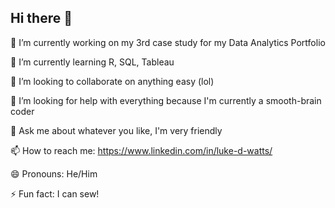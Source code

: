 ## Hi there 👋

🔭 I’m currently working on my 3rd case study for my Data Analytics Portfolio

🌱 I’m currently learning R, SQL, Tableau

👯 I’m looking to collaborate on anything easy (lol)

🤔 I’m looking for help with everything because I'm currently a smooth-brain coder

💬 Ask me about whatever you like, I'm very friendly

📫 How to reach me: https://www.linkedin.com/in/luke-d-watts/

😄 Pronouns: He/Him

⚡ Fun fact: I can sew!


<!--
**LWatts71/LWatts71** is a ✨ _special_ ✨ repository because its `README.md` (this file) appears on your GitHub profile.

Here are some ideas to get you started:

- 🔭 I’m currently working on my 3rd case study for my Data Analytics Portfolio
- 🌱 I’m currently learning R, SQL, Tableau
- 👯 I’m looking to collaborate on anything easy (lol)
- 🤔 I’m looking for help with everything because I'm currently a smooth-brain coder
- 💬 Ask me about whatever you like, I'm very friendly
- 📫 How to reach me: https://www.linkedin.com/in/luke-d-watts/
- 😄 Pronouns: He/Him
- ⚡ Fun fact: I can sew!
-->
